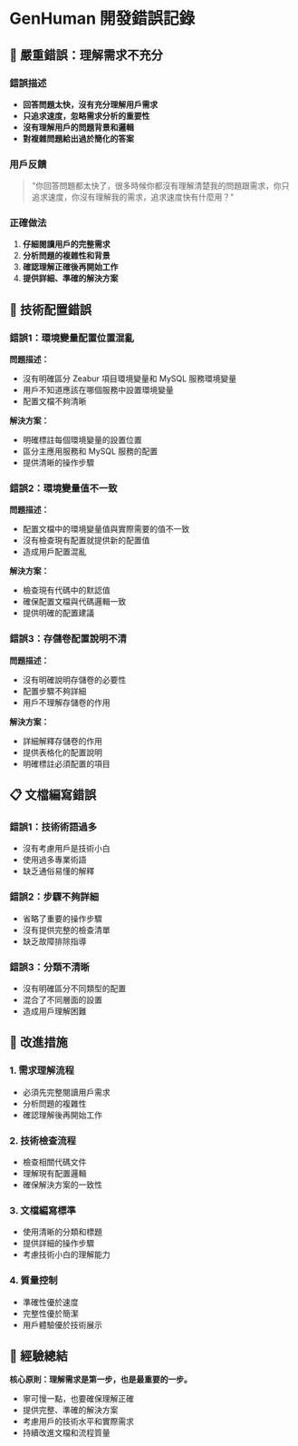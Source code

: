 # GenHuman 開發錯誤記錄

## 🚨 嚴重錯誤：理解需求不充分

### 錯誤描述
- **回答問題太快，沒有充分理解用戶需求**
- **只追求速度，忽略需求分析的重要性**
- **沒有理解用戶的問題背景和邏輯**
- **對複雜問題給出過於簡化的答案**

### 用戶反饋
> "你回答問題都太快了，很多時候你都沒有理解清楚我的問題跟需求，你只追求速度，你沒有理解我的需求，追求速度快有什麼用？"

### 正確做法
1. **仔細閱讀用戶的完整需求**
2. **分析問題的複雜性和背景**
3. **確認理解正確後再開始工作**
4. **提供詳細、準確的解決方案**

## 🔧 技術配置錯誤

### 錯誤1：環境變量配置位置混亂

**問題描述：**
- 沒有明確區分 Zeabur 項目環境變量和 MySQL 服務環境變量
- 用戶不知道應該在哪個服務中設置環境變量
- 配置文檔不夠清晰

**解決方案：**
- 明確標註每個環境變量的設置位置
- 區分主應用服務和 MySQL 服務的配置
- 提供清晰的操作步驟

### 錯誤2：環境變量值不一致

**問題描述：**
- 配置文檔中的環境變量值與實際需要的值不一致
- 沒有檢查現有配置就提供新的配置值
- 造成用戶配置混亂

**解決方案：**
- 檢查現有代碼中的默認值
- 確保配置文檔與代碼邏輯一致
- 提供明確的配置建議

### 錯誤3：存儲卷配置說明不清

**問題描述：**
- 沒有明確說明存儲卷的必要性
- 配置步驟不夠詳細
- 用戶不理解存儲卷的作用

**解決方案：**
- 詳細解釋存儲卷的作用
- 提供表格化的配置說明
- 明確標註必須配置的項目

## 📋 文檔編寫錯誤

### 錯誤1：技術術語過多
- 沒有考慮用戶是技術小白
- 使用過多專業術語
- 缺乏通俗易懂的解釋

### 錯誤2：步驟不夠詳細
- 省略了重要的操作步驟
- 沒有提供完整的檢查清單
- 缺乏故障排除指導

### 錯誤3：分類不清晰
- 沒有明確區分不同類型的配置
- 混合了不同層面的設置
- 造成用戶理解困難

## 🎯 改進措施

### 1. 需求理解流程
- 必須先完整閱讀用戶需求
- 分析問題的複雜性
- 確認理解後再開始工作

### 2. 技術檢查流程
- 檢查相關代碼文件
- 理解現有配置邏輯
- 確保解決方案的一致性

### 3. 文檔編寫標準
- 使用清晰的分類和標題
- 提供詳細的操作步驟
- 考慮技術小白的理解能力

### 4. 質量控制
- 準確性優於速度
- 完整性優於簡潔
- 用戶體驗優於技術展示

## 📝 經驗總結

**核心原則：理解需求是第一步，也是最重要的一步。**

- 寧可慢一點，也要確保理解正確
- 提供完整、準確的解決方案
- 考慮用戶的技術水平和實際需求
- 持續改進文檔和流程質量